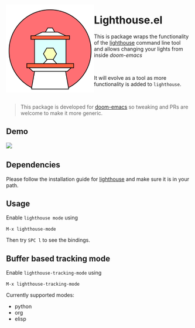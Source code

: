 <p align="left"><img align="left" src="meta/logo.png" width="240px"></p>

# Lighthouse.el

This is package wraps the functionality of the
[lighthouse](https://github.com/finnkauski/lighthouse) command line tool and
allows changing your lights from inside _doom-emacs_

<br>

It will evolve as a tool as more functionality is added to `lighthouse`.

<br>

> This package is developed for
> [doom-emacs](https://github.com/hlissner/doom-emacs) so tweaking and PRs are
> welcome to make it more generic.

## Demo

<img src="meta/lighthouse-demo.gif">

## Dependencies

Please follow the installation guide for
[lighthouse](https://github.com/finnkauski/lighthouse) and make sure it is in
your path.

## Usage

Enable `lighthouse mode` using

```
M-x lighthouse-mode
```

Then try `SPC l` to see the bindings.

## Buffer based tracking mode

Enable `lighthouse-tracking-mode` using

```
M-x lighthouse-tracking-mode
```

Currently supported modes:

- python
- org
- elisp
